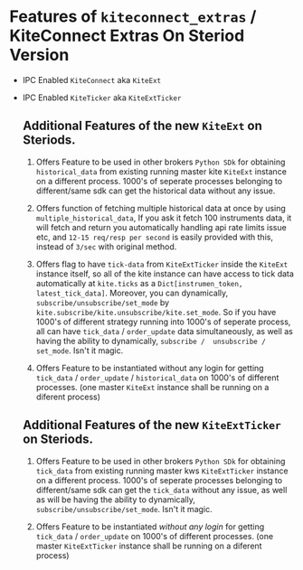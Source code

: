 # Features of `kiteconnect_extras` / KiteConnect Extras On Steriod Version
- IPC Enabled `KiteConnect` aka `KiteExt`
- IPC Enabled `KiteTicker` aka `KiteExtTicker`


    ## Additional Features of the new `KiteExt` on Steriods.
    1.  Offers Feature to be used in other brokers `Python SDk` for obtaining `historical_data` 
        from existing running master kite `KiteExt` instance on a different process. 1000's of 
        seperate processes belonging to different/same sdk can get the historical data without any issue.
    
    2.  Offers function of fetching multiple historical data at once by using `multiple_historical_data`,
        If you ask it fetch 100 instruments data, it will fetch and return you automatically handling api
        rate limits issue etc, and `12-15 req/resp per second` is easily provided with this, instead of 
        `3/sec` with original method.
    
    3.  Offers flag to have `tick-data` from `KiteExtTicker` inside the `KiteExt` instance itself, so all 
        of the kite instance can have access to tick data automatically at `kite.ticks` as a
        `Dict[instrumen_token, latest_tick_data]`. Moreover, you can dynamically, 
        `subscribe/unsubscribe/set_mode` by `kite.subscribe/kite.unsubscribe/kite.set_mode`. So if you have 
        1000's of different strategy running into 1000's of seperate process, all can have `tick_data` / 
        `order_update` data simultaneously, as well as having the ability to dynamically, `subscribe / 
        unsubscribe / set_mode`. Isn't it magic.
    
    4.  Offers Feature to be instantiated without any login for getting `tick_data` / `order_update` / 
        `historical_data` on 1000's of different processes. 
        (one master `KiteExt` instance shall be running on a diferent process)
    
    
    ## Additional Features of the new `KiteExtTicker` on Steriods.
    1.  Offers Feature to be used in other brokers `Python SDk` for obtaining `tick_data` from existing
        running master kws `KiteExtTicker` instance on a different process. 1000's of seperate processes 
        belonging to different/same sdk can get the `tick_data` without any issue, as well as will be 
        having the ability to dynamically, `subscribe/unsubscribe/set_mode`. Isn't it magic.
    
    2.  Offers Feature to be instantiated *without any login* for getting `tick_data` / `order_update` on 
        1000's of different processes. 
        (one master `KiteExtTicker` instance shall be running on a diferent process)
